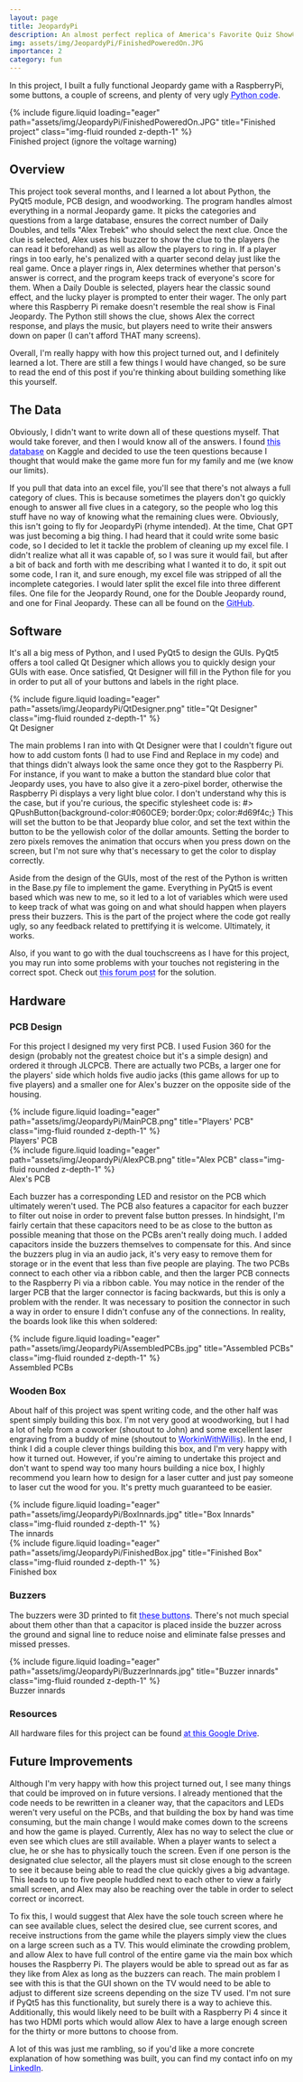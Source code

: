 ```yaml
---
layout: page
title: JeopardyPi
description: An almost perfect replica of America's Favorite Quiz Show® which runs on a Raspberry Pi
img: assets/img/JeopardyPi/FinishedPoweredOn.JPG
importance: 2
category: fun
---
```


In this project, I built a fully functional Jeopardy game with a RaspberryPi, some buttons, a couple of screens, and plenty of very ugly <a href="tab:https://github.com/elijahparker000/JeopardyPi" style="color: blue; text-decoration: underline;text-decoration-style: dotted;">Python code</a>.

<div class="row">
    <div class="col-sm mt-3 mt-md-0">
        {% include figure.liquid loading="eager" path="assets/img/JeopardyPi/FinishedPoweredOn.JPG" title="Finished project" class="img-fluid rounded z-depth-1" %}
    </div>
</div>
<div class="caption">
    Finished project (ignore the voltage warning)
</div>



## Overview
This project took several months, and I learned a lot about Python, the PyQt5 module, PCB design, and woodworking. The program handles almost everything in a normal Jeopardy game. It picks the categories and questions from a large database, ensures the correct number of Daily Doubles, and tells "Alex Trebek" who should select the next clue. Once the clue is selected, Alex uses his buzzer to show the clue to the players (he can read it beforehand) as well as allow the players to ring in. If a player rings in too early, he's penalized with a quarter second delay just like the real game. Once a player rings in, Alex determines whether that person's answer is correct, and the program keeps track of everyone's score for them. When a Daily Double is selected, players hear the classic sound effect, and the lucky player is prompted to enter their wager. The only part where this Raspberry Pi remake doesn't resemble the real show is Final Jeopardy. The Python still shows the clue, shows Alex the correct response, and plays the music, but players need to write their answers down on paper (I can't afford THAT many screens).

Overall, I'm really happy with how this project turned out, and I definitely learned a lot. There are still a few things I would have changed, so be sure to read the end of this post if you're thinking about building something like this yourself. 


## The Data
Obviously, I didn't want to write down all of these questions myself. That would take forever, and then I would know all of the answers. I found <a href="tab:https://www.kaggle.com/datasets/prondeau/350000-jeopardy-questions" style="color: blue; text-decoration: underline;text-decoration-style: dotted;">this database</a> on Kaggle and decided to use the teen questions because I thought that would make the game more fun for my family and me (we know our limits). 

If you pull that data into an excel file, you'll see that there's not always a full category of clues. This is because sometimes the players don't go quickly enough to answer all five clues in a category, so the people who log this stuff have no way of knowing what the remaining clues were. Obviously, this isn't going to fly for JeopardyPi (rhyme intended). At the time, Chat GPT was just becoming a big thing. I had heard that it could write some basic code, so I decided to let it tackle the problem of cleaning up my excel file. I didn't realize what all it was capable of, so I was sure it would fail, but after a bit of back and forth with me describing what I wanted it to do, it spit out some code, I ran it, and sure enough, my excel file was stripped of all the incomplete categories. I would later split the excel file into three different files. One file for the Jeopardy Round, one for the Double Jeopardy round, and one for Final Jeopardy. These can all be found on the <a href="tab:https://github.com/elijahparker000/JeopardyPi" style="color: blue; text-decoration: underline;text-decoration-style: dotted;">GitHub</a>. 


## Software
It's all a big mess of Python, and I used PyQt5 to design the GUIs. PyQt5 offers a tool called Qt Designer which allows you to quickly design your GUIs with ease. Once satisfied, Qt Designer will fill in the Python file for you in order to put all of your buttons and labels in the right place. 

<div class="row">
    <div class="col-sm mt-3 mt-md-0">
        {% include figure.liquid loading="eager" path="assets/img/JeopardyPi/QtDesigner.png" title="Qt Designer" class="img-fluid rounded z-depth-1" %}
    </div>
</div>
<div class="caption">
    Qt Designer
</div>

The main problems I ran into with Qt Designer were that I couldn't figure out how to add custom fonts (I had to use Find and Replace in my code) and that things didn't always look the same once they got to the Raspberry Pi. For instance, if you want to make a button the standard blue color that Jeopardy uses, you have to also give it a zero-pixel border, otherwise the Raspberry Pi displays a very light blue color. I don't understand why this is the case, but if you're curious, the specific stylesheet code is:
#> QPushButton{background-color:#060CE9; border:0px; color:#d69f4c;}
This will set the button to be that Jeopardy blue color, and set the text within the button to be the yellowish color of the dollar amounts. Setting the border to zero pixels removes the animation that occurs when you press down on the screen, but I'm not sure why that's necessary to get the color to display correctly. 

Aside from the design of the GUIs, most of the rest of the Python is written in the Base.py file to implement the game. Everything in PyQt5 is event based which was new to me, so it led to a lot of variables which were used to keep track of what was going on and what should happen when players press their buzzers. This is the part of the project where the code got really ugly, so any feedback related to prettifying it is welcome. Ultimately, it works.

Also, if you want to go with the dual touchscreens as I have for this project, you may run into some problems with your touches not registering in the correct spot. Check out <a href="tab:https://forums.raspberrypi.com/viewtopic.php?t=325723" style="color: blue; text-decoration: underline;text-decoration-style: dotted;">this forum post</a> for the solution.

## Hardware
### PCB Design
For this project I designed my very first PCB. I used Fusion 360 for the design (probably not the greatest choice but it's a simple design) and ordered it through JLCPCB. There are actually two PCBs, a larger one for the players' side which holds five audio jacks (this game allows for up to five players) and a smaller one for Alex's buzzer on the opposite side of the housing. 

<div class="row">
    <div class="col-sm mt-3 mt-md-0">
        {% include figure.liquid loading="eager" path="assets/img/JeopardyPi/MainPCB.png" title="Players' PCB" class="img-fluid rounded z-depth-1" %}
    </div>
</div>
<div class="caption">
    Players' PCB
</div>
<div class="row">
    <div class="col-sm mt-3 mt-md-0">
        {% include figure.liquid loading="eager" path="assets/img/JeopardyPi/AlexPCB.png" title="Alex PCB" class="img-fluid rounded z-depth-1" %}
    </div>
</div>
<div class="caption">
    Alex's PCB
</div>

Each buzzer has a corresponding LED and resistor on the PCB which ultimately weren't used. The PCB also features a capacitor for each buzzer to filter out noise in order to prevent false button presses. In hindsight, I'm fairly certain that these capacitors need to be as close to the button as possible meaning that those on the PCBs aren't really doing much. I added capacitors inside the buzzers themselves to compensate for this. And since the buzzers plug in via an audio jack, it's very easy to remove them for storage or in the event that less than five people are playing. The two PCBs connect to each other via a ribbon cable, and then the larger PCB connects to the Raspberry Pi via a ribbon cable. You may notice in the render of the larger PCB that the larger connector is facing backwards, but this is only a problem with the render. It was necessary to position the connector in such a way in order to ensure I didn't confuse any of the connections. In reality, the boards look like this when soldered:

<div class="row">
    <div class="col-sm mt-3 mt-md-0">
        {% include figure.liquid loading="eager" path="assets/img/JeopardyPi/AssembledPCBs.jpg" title="Assembled PCBs" class="img-fluid rounded z-depth-1" %}
    </div>
</div>
<div class="caption">
    Assembled PCBs
</div>

### Wooden Box
About half of this project was spent writing code, and the other half was spent simply building this box. I'm not very good at woodworking, but I had a lot of help from a coworker (shoutout to John) and some excellent laser engraving from a buddy of mine (shoutout to <a href="tab:https://www.youtube.com/@workinwithwillis" style="color: blue; text-decoration: underline;text-decoration-style: dotted;">WorkinWithWillis</a>). In the end, I think I did a couple clever things building this box, and I'm very happy with how it turned out. However, if you're aiming to undertake this project and don't want to spend way too many hours building a nice box, I highly recommend you learn how to design for a laser cutter and just pay someone to laser cut the wood for you. It's pretty much guaranteed to be easier. 

<div class="row">
    <div class="col-sm mt-3 mt-md-0">
        {% include figure.liquid loading="eager" path="assets/img/JeopardyPi/BoxInnards.jpg" title="Box Innards" class="img-fluid rounded z-depth-1" %}
    </div>
</div>
<div class="caption">
    The innards
</div>
<div class="row">
    <div class="col-sm mt-3 mt-md-0">
        {% include figure.liquid loading="eager" path="assets/img/JeopardyPi/FinishedBox.jpg" title="Finished Box" class="img-fluid rounded z-depth-1" %}
    </div>
</div>
<div class="caption">
    Finished box
</div>


### Buzzers
The buzzers were 3D printed to fit <a href="tab:https://www.amazon.com/gp/product/B0BC1BL6Z1/ref=ppx_yo_dt_b_search_asin_title?ie=UTF8&th=1" style="color: blue; text-decoration: underline;text-decoration-style: dotted;">these buttons</a>. There's not much special about them other than that a capacitor is placed inside the buzzer across the ground and signal line to reduce noise and eliminate false presses and missed presses.

<div class="row">
    <div class="col-sm mt-3 mt-md-0">
        {% include figure.liquid loading="eager" path="assets/img/JeopardyPi/BuzzerInnards.jpg" title="Buzzer innards" class="img-fluid rounded z-depth-1" %}
    </div>
</div>
<div class="caption">
    Buzzer innards
</div>



### Resources
All hardware files for this project can be found <a href="tab:https://drive.google.com/drive/folders/1ikqZqVAqT3ImzzJI-MF1BzVbDvK5Xf8M" style="color: blue; text-decoration: underline;text-decoration-style: dotted;">at this Google Drive</a>.

## Future Improvements
Although I'm very happy with how this project turned out, I see many things that could be improved on in future versions. I already mentioned that the code needs to be rewritten in a cleaner way, that the capacitors and LEDs weren't very useful on the PCBs, and that building the box by hand was time consuming, but the main change I would make comes down to the screens and how the game is played. Currently, Alex has no way to select the clue or even see which clues are still available. When a player wants to select a clue, he or she has to physically touch the screen. Even if one person is the designated clue selector, all the players must sit close enough to the screen to see it because being able to read the clue quickly gives a big advantage. This leads to up to five people huddled next to each other to view a fairly small screen, and Alex may also be reaching over the table in order to select correct or incorrect. 

To fix this, I would suggest that Alex have the sole touch screen where he can see available clues, select the desired clue, see current scores, and receive instructions from the game while the players simply view the clues on a large screen such as a TV. This would eliminate the crowding problem, and allow Alex to have full control of the entire game via the main box which houses the Raspberry Pi. The players would be able to spread out as far as they like from Alex as long as the buzzers can reach. The main problem I see with this is that the GUI shown on the TV would need to be able to adjust to different size screens depending on the size TV used. I'm not sure if PyQt5 has this functionality, but surely there is a way to achieve this. Additionally, this would likely need to be built with a Raspberry Pi 4 since it has two HDMI ports which would allow Alex to have a large enough screen for the thirty or more buttons to choose from.

A lot of this was just me rambling, so if you'd like a more concrete explanation of how something was built, you can find my contact info on my <a href="tab:https://www.linkedin.com/in/elijahparker000/" style="color: blue; text-decoration: underline;text-decoration-style: dotted;">LinkedIn</a>.